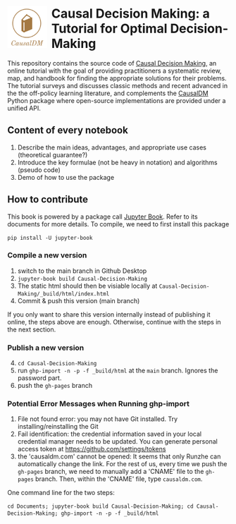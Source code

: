 <h1><img src="logo.png" width="90px" align="left" style="margin-right: 10px;"> Causal Decision Making: a Tutorial for Optimal Decision-Making</h1>



This repository contains the source code of [Causal Decision Making](http://causaldm.com/), an online tutorial with the goal of providing practitioners a systematic review, map, and handbook for finding the appropriate solutions for their problems. 
The tutorial surveys and discusses classic methods and recent advanced in the the off-policy learning literature, and complements the [CausalDM](https://github.com/CausalDM/CausalDM) Python package where open-source implementations are provided under a unified API. 

## Content of every notebook
1. Describe the main ideas, advantages, and appropriate use cases (theoretical guarantee?)
2. Introduce the key formulae (not be heavy in notation) and algorithms (pseudo code)
3. Demo of how to use the package

## How to contribute

This book is powered by a package call [Jupyter Book](https://jupyterbook.org/intro.html). 
Refer to its documents for more details. 
To compile, we need to first install this package

```
pip install -U jupyter-book
```

### Compile a new version
1. switch to the main branch in Github Desktop
2. `jupyter-book build Causal-Decision-Making`
3. The static html should then be visiable locally at `Causal-Decision-Making/_build/html/index.html`
4. Commit & push this version (main branch)

If you only want to share this version internally instead of publishing it online, the steps above are enough. 
Otherwise, continue with the steps in the next section. 

### Publish a new version
4. `cd Causal-Decision-Making`
5. run `ghp-import -n -p -f _build/html` at the `main` branch. Ignores the password part.  
6. push the `gh-pages` branch

### Potential Error Messages when Running ghp-import
1. File not found error: you may not have Git installed. Try installing/reinstalling the Git 
2. Fail identification: the credential information saved in your local credential manager needs to be updated. You can generate personal access token at https://github.com/settings/tokens
3. the 'causaldm.com' cannot be opened: It seems that only Runzhe can automatically change the link. For the rest of us, every time we push the `gh-pages` branch, we need to manually add a 'CNAME' file to the `gh-pages` branch. Then, within the 'CNAME' file, type `causaldm.com`.


One command line for the two steps: 
```
cd Documents; jupyter-book build Causal-Decision-Making; cd Causal-Decision-Making; ghp-import -n -p -f _build/html
```
